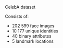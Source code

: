 CelebA dataset

Consists of: 
- 202 599 face images
- 10 177 unique identities
- 40 binary attributes
- 5 landmark locations
